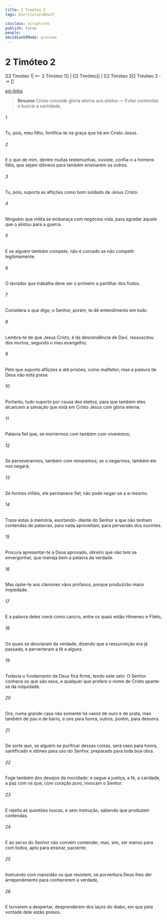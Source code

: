 ```yaml
---
title: 2 Timóteo 2
tags: Escrituras\NovoT

cssclass: scriptures
publish: false
people:
obsidianUIMode: preview
---
```


# 2 Timóteo 2
[[2 Timóteo 1| <-- 2 Timóteo 1]] | [[2 Timóteo]] | [[2 Timóteo 3|2 Timóteo 3 --> ]]

[em linha](https://churchofjesuschrist.org/study/scriptures/nt/2-tim/2?lang=por)

> __Resumo__
Cristo concede glória eterna aos eleitos — Evitai contendas e buscai a santidade.

###### 1 
Tu, pois, meu filho, fortifica-te na graça que há em Cristo Jesus.

###### 2 
E o que de mim, dentre muitas testemunhas, ouviste, confia-o a homens fiéis, que sejam idôneos para também ensinarem os outros.

###### 3 
Tu, pois, suporta as aflições como bom soldado de Jesus Cristo.

###### 4 
Ninguém que milita se embaraça com negócios  vida, para agradar àquele que o alistou para a guerra.

###### 5 
E se alguém também compete, não é coroado se não competir legitimamente.

###### 6 
O lavrador que trabalha deve ser o primeiro a partilhar dos frutos.

###### 7 
Considera o que digo; o Senhor, porém, te dê entendimento em tudo.

###### 8 
Lembra-te de que Jesus Cristo,  é da descendência de Davi, ressuscitou dos mortos, segundo o meu evangelho;

###### 9 
Pelo que suporto aflições e até prisões, como  malfeitor; mas a palavra de Deus não está presa.

###### 10 
Portanto, tudo suporto por causa dos eleitos, para que também eles alcancem a salvação que está em Cristo Jesus com glória eterna.

###### 11 
Palavra fiel  que, se morrermos com  também com  viveremos;

###### 12 
Se perseverarmos, também com  reinaremos; se o negarmos, também ele nos negará;

###### 13 
Se formos infiéis, ele permanece fiel; não pode negar-se a si mesmo.

###### 14 
Traze estas  à memória, exortando- diante do Senhor a que não tenham contendas de palavras,  para nada aproveitam,  para perversão dos ouvintes.

###### 15 
Procura apresentar-te a Deus aprovado,  obreiro que não tem  se envergonhar, que maneja bem a palavra da verdade.

###### 16 
Mas opõe-te aos clamores vãos  profanos, porque produzirão maior impiedade.

###### 17 
E a palavra deles roerá como cancro, entre os quais estão Himeneu e Fileto,

###### 18 
Os quais se desviaram da verdade, dizendo que a ressurreição era já passada, e perverteram a fé a alguns.

###### 19 
Todavia o fundamento de Deus fica firme, tendo este selo: O Senhor conhece os que são seus, e qualquer que profere o nome de Cristo aparte-se da iniquidade.

###### 20 
Ora, numa grande casa não somente há vasos de ouro e de prata, mas também de pau e de barro, e uns para honra, outros, porém, para desonra.

###### 21 
De sorte que, se alguém se purificar dessas coisas, será vaso para honra, santificado e idôneo para uso do Senhor,  preparado para toda boa obra.

###### 22 
Foge também dos desejos da mocidade; e segue a justiça, a fé, a caridade,  a paz com os que, com  coração puro, invocam o Senhor.

###### 23 
E rejeita as questões loucas, e sem instrução, sabendo que produzem contendas.

###### 24 
E ao servo do Senhor não convém contender, mas, sim, ser manso para com todos, apto para ensinar, paciente;

###### 25 
Instruindo com mansidão os que resistem, se porventura Deus lhes der arrependimento para conhecerem a verdade,

###### 26 
E tornarem a despertar,  desprenderem dos laços do diabo, em que pela vontade dele estão presos.

